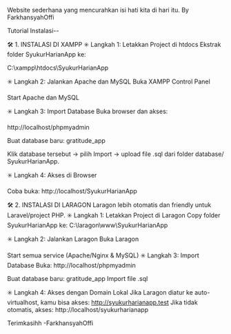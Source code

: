 Website sederhana yang mencurahkan isi hati kita di hari itu.
By FarkhansyahOffi

Tutorial Instalasi--

🛠️ 1. INSTALASI DI XAMPP
✳️ Langkah 1: Letakkan Project di htdocs
Ekstrak folder SyukurHarianApp ke:

C:\xampp\htdocs\SyukurHarianApp

✳️ Langkah 2: Jalankan Apache dan MySQL
Buka XAMPP Control Panel

Start Apache dan MySQL

✳️ Langkah 3: Import Database
Buka browser dan akses:

http://localhost/phpmyadmin

Buat database baru:
gratitude_app

Klik database tersebut → pilih Import → upload file .sql dari folder database/ SyukurHarianApp.

✳️ Langkah 4: Akses di Browser

Coba buka:
http://localhost/SyukurHarianApp

🛠️ 2. INSTALASI DI LARAGON
Laragon lebih otomatis dan friendly untuk Laravel/project PHP.
✳️ Langkah 1: Letakkan Project di Laragon
Copy folder SyukurHarianApp ke:
C:\laragon\www\SyukurHarianApp

✳️ Langkah 2: Jalankan Laragon
Buka Laragon

Start semua service (Apache/Nginx & MySQL)
✳️ Langkah 3: Import Database
Buka:
http://localhost/phpmyadmin

Buat database baru: gratitude_app
Import file .sql

✳️ Langkah 4: Akses dengan Domain Lokal
Jika Laragon diatur ke auto-virtualhost, kamu bisa akses:
http://syukurharianapp.test
Jika tidak otomatis, akses:
http://localhost/syukurharianapp

Terimkasihh
-FarkhansyahOffi
